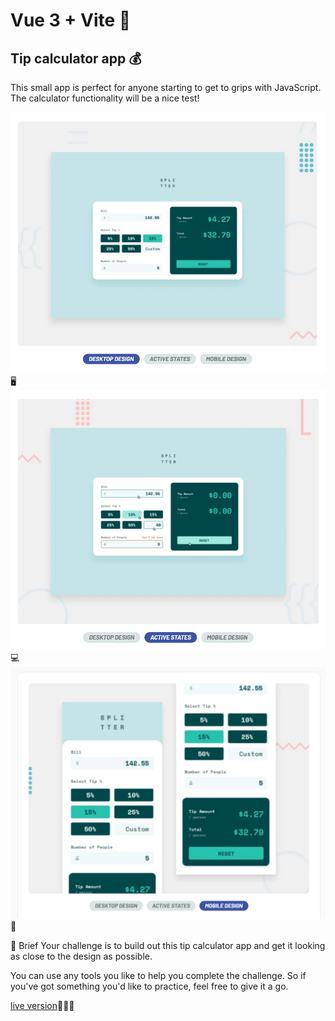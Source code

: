 # Vue 3 + Vite 🚀
## Tip calculator app 💰

This small app is perfect for anyone starting to get to grips with JavaScript. The calculator functionality will be a nice test!

![Design](desktop.png) 🖥️
![Design](activestates.png) 💻
![Design](mobiledesign.png) 📱

📝 Brief
Your challenge is to build out this tip calculator app and get it looking as close to the design as possible.

You can use any tools you like to help you complete the challenge. So if you've got something you'd like to practice, feel free to give it a go.

[live version](https://yonerfy.github.io/Tip-calculator-app-live/)👨🏾‍💻